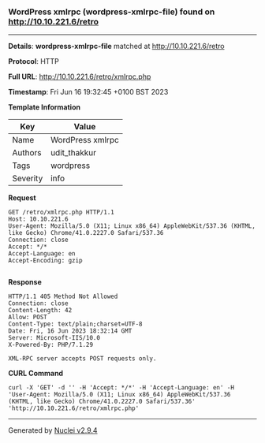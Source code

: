 ### WordPress xmlrpc (wordpress-xmlrpc-file) found on http://10.10.221.6/retro
---
**Details**: **wordpress-xmlrpc-file**  matched at http://10.10.221.6/retro

**Protocol**: HTTP

**Full URL**: http://10.10.221.6/retro/xmlrpc.php

**Timestamp**: Fri Jun 16 19:32:45 +0100 BST 2023

**Template Information**

| Key | Value |
|---|---|
| Name | WordPress xmlrpc |
| Authors | udit_thakkur |
| Tags | wordpress |
| Severity | info |

**Request**
```http
GET /retro/xmlrpc.php HTTP/1.1
Host: 10.10.221.6
User-Agent: Mozilla/5.0 (X11; Linux x86_64) AppleWebKit/537.36 (KHTML, like Gecko) Chrome/41.0.2227.0 Safari/537.36
Connection: close
Accept: */*
Accept-Language: en
Accept-Encoding: gzip


```

**Response**
```http
HTTP/1.1 405 Method Not Allowed
Connection: close
Content-Length: 42
Allow: POST
Content-Type: text/plain;charset=UTF-8
Date: Fri, 16 Jun 2023 18:32:14 GMT
Server: Microsoft-IIS/10.0
X-Powered-By: PHP/7.1.29

XML-RPC server accepts POST requests only.
```


**CURL Command**
```
curl -X 'GET' -d '' -H 'Accept: */*' -H 'Accept-Language: en' -H 'User-Agent: Mozilla/5.0 (X11; Linux x86_64) AppleWebKit/537.36 (KHTML, like Gecko) Chrome/41.0.2227.0 Safari/537.36' 'http://10.10.221.6/retro/xmlrpc.php'
```
---
Generated by [Nuclei v2.9.4](https://github.com/projectdiscovery/nuclei)